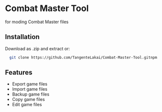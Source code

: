 
# Combat Master Tool

for moding Combat Master files




## Installation

Download as .zip and extract or:

```bash
  git clone https://github.com/TangenteLakai/Combat-Master-Tool.gitnpm
```




## Features

- Export game files
- Import game files
- Backup game files
- Copy  game files
- Edit  game files

